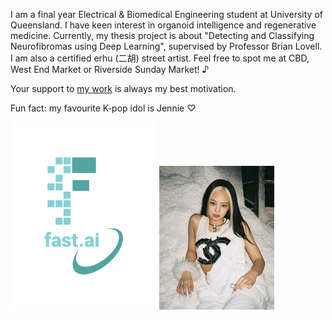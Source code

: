 I am a final year Electrical & Biomedical Engineering student at University of Queensland. I have keen interest in organoid intelligence and regenerative medicine. Currently, my thesis project is about "Detecting and Classifying Neurofibromas using Deep Learning", supervised by Professor Brian Lovell. I am also a certified erhu (二胡) street artist. Feel free to spot me at CBD, West End Market or Riverside Sunday Market! ♪

Your support to [my work](https://space.bilibili.com/670033492?spm_id_from=333.1296.0.0) is always my best motivation.

Fun fact: my favourite K-pop idol is Jennie ♡

![Image of fast.ai logo](images/logo.png) 
![Image of Jennie](images/jennie.jpg) 

